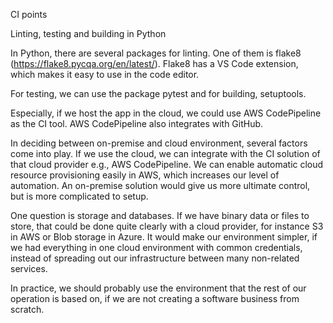 CI points

Linting, testing and building in Python

In Python, there are several packages for linting. One of them is flake8 (https://flake8.pycqa.org/en/latest/). Flake8 has a VS Code extension, which makes it easy to use in the code editor.

For testing, we can use the package pytest and for building, setuptools.

Especially, if we host the app in the cloud, we could use AWS CodePipeline as the CI tool. AWS CodePipeline also integrates with GitHub.

In deciding between on-premise and cloud environment, several factors come into play. If we use the cloud, we can integrate with the CI solution of that cloud provider e.g., AWS CodePipeline. We can enable automatic cloud resource provisioning easily in AWS, which increases our level of automation. An on-premise solution would give us more ultimate control, but is more complicated to setup.

One question is storage and databases. If we have binary data or files to store, that could be done quite clearly with a cloud provider, for instance S3 in AWS or Blob storage in Azure. It would make our environment simpler, if we had everything in one cloud environment with common credentials, instead of spreading out our infrastructure between many non-related services.

In practice, we should probably use the environment that the rest of our operation is based on, if we are not creating a software business from scratch.
